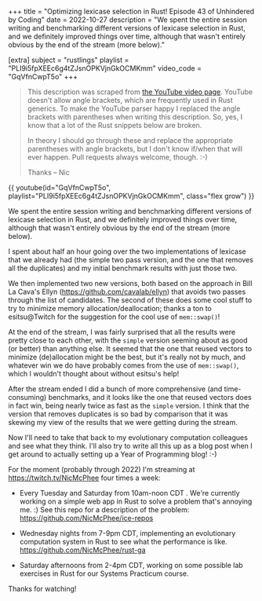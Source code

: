 +++
title = "Optimizing lexicase selection in Rust! Episode 43 of Unhindered by Coding"
date = 2022-10-27
description = "We spent the entire session writing and benchmarking different versions of lexicase selection in Rust, and we definitely improved things over time, although that wasn't entirely obvious by the end of the stream (more below)."

[extra]
subject = "rustlings"
playlist = "PLI9i5fpXEEc6g4tZJsnOPKVjnGkOCMKmm"
video_code = "GqVfnCwpT5o"
+++

> This description was scraped from
> [the YouTube video page](https://www.youtube.com/watch?v=GqVfnCwpT5o&list=PLI9i5fpXEEc6g4tZJsnOPKVjnGkOCMKmm).
> YouTube doesn't allow angle brackets, which are frequently used
> in Rust generics. To make the YouTube parser happy I replaced the
> angle brackets with parentheses when writing this description.
> So, yes, I know that a lot of the Rust snippets below are broken.
>
> In theory I should go through these and replace
> the appropriate parentheses with angle brackets, but I don't
> know if/when that will ever happen. Pull requests always
> welcome, though. :-)
>
> Thanks – Nic

<div>
 {{ 
    youtube(id="GqVfnCwpT5o", playlist="PLI9i5fpXEEc6g4tZJsnOPKVjnGkOCMKmm", class="flex grow")
 }} 
</div>

We spent the entire session writing and benchmarking different versions of lexicase selection in Rust, and we definitely improved things over time, although that wasn't entirely obvious by the end of the stream (more below).

I spent about half an hour going over the two implementations of lexicase that we already had (the simple two pass version, and the one that removes all the duplicates) and my initial benchmark results with just those two.

We then implemented two new versions, both based on the approach in Bill La Cava's Ellyn (https://github.com/cavalab/ellyn) that avoids two passes through the list of candidates. The second of these does some cool stuff to try to minimize memory allocation/deallocation; thanks a ton to esitsu@Twitch for the suggestion for the cool use of `mem::swap()`!

At the end of the stream, I was fairly surprised that all the results were pretty close to each other, with the `simple` version seeming about as good (or better) than anything else. It seemed that the one that reused vectors to minimize (de)allocation might be the best, but it's really not by much, and whatever win we do have probably comes from the use of `mem::swap()`, which I wouldn't thought about without esitsu's help!

After the stream ended I did a bunch of more comprehensive (and time-consuming) benchmarks, and it looks like the one that reused vectors does in fact win, being nearly twice as fast as the `simple` version. I think that the version that removes duplicates is so bad by comparison that it was skewing my view of the results that we were getting during the stream.

Now I'll need to take that back to my evolutionary computation colleagues and see what they think. I'll also try to write all this up as a blog post when I get around to actually setting up a Year of Programming blog! :-)

For the moment (probably through 2022) I'm streaming at https://twitch.tv/NicMcPhee four times a week:

* Every Tuesday and Saturday from 10am-noon CDT . We're currently working on a simple web app in Rust to solve a problem that's annoying me. :) See this repo for a description of the problem: https://github.com/NicMcPhee/ice-repos

* Wednesday nights from 7-9pm CDT, implementing an evolutionary computation system in Rust to see what the performance is like. https://github.com/NicMcPhee/rust-ga

* Saturday afternoons from 2-4pm CDT, working on some possible lab exercises in Rust for our Systems Practicum course.

Thanks for watching!
